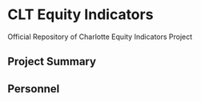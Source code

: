 # CLT Equity Indicators

Official Repository of Charlotte Equity Indicators Project 

## Project Summary


## Personnel
